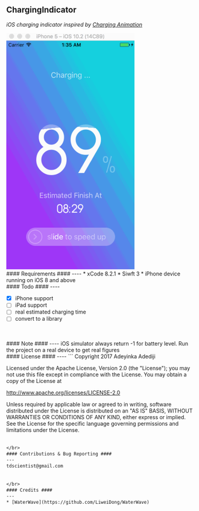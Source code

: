 ## ChargingIndicator ##

*iOS charging indicator inspired by [Charging Animation](https://ios.uplabs.com/posts/charging-animation)*


<img src="/screenshot.gif" width="340">

</br>
#### Requirements ####
----
* xCode 8.2.1
* Siwft 3
* iPhone device running on iOS 8 and above 


</br>
#### Todo ####
----

- [x] iPhone support
- [ ] iPad support
- [ ] real estimated charging time 
- [ ] convert to a library 
</br>

</br>
#### Note ####
----
iOS simulator always return -1 for battery level. Run the project on a real device to get real figures

</br>
#### License ####
----
```
Copyright 2017 Adeyinka Adediji

Licensed under the Apache License, Version 2.0 (the "License");
you may not use this file except in compliance with the License.
You may obtain a copy of the License at

   http://www.apache.org/licenses/LICENSE-2.0

Unless required by applicable law or agreed to in writing, software
distributed under the License is distributed on an "AS IS" BASIS,
WITHOUT WARRANTIES OR CONDITIONS OF ANY KIND, either express or implied.
See the License for the specific language governing permissions and
limitations under the License.
```

</br>
#### Contributions & Bug Reporting ####
---
tdscientist@gmail.com 


</br>
#### Credits ####
---
* [WaterWave](https://github.com/LiweiDong/WaterWave)
